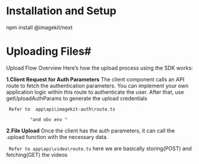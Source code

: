 # Installation and Setup #
npm install @imagekit/next

# Uploading Files#

Upload Flow Overview
Here’s how the upload process using the SDK works:

__1.Client Request for Auth Parameters__ 
  The client component calls an API route to fetch the authentication parameters.
  You can implement your own application logic within this route to authenticate the user.
  After that, use getUploadAuthParams to generate the upload credentials

   ` Refer to  app\api\imagekit-auth\route.ts`
             
             "and obv env "

__2.File Upload__
  Once the client has the auth parameters, it can call the .upload function with the necessary   data.             


   ` Refer to app\api\video\route.ts`      here we are basically storing(POST) and fetching(GET) the videos

